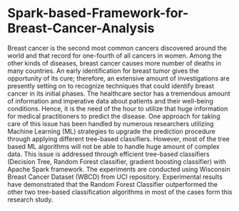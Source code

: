 # Spark-based-Framework-for-Breast-Cancer-Analysis

Breast cancer is the second most common cancers discovered around the world and that record for one-fourth of all cancers in
women. Among the other kinds of diseases, breast cancer causes more number of deaths in many countries. An early
identification for breast tumor gives the opportunity of its cure; therefore, an extensive amount of investigations are presently
setting on to recognize techniques that could identify breast cancer in its initial phases. The healthcare sector has a tremendous
amount of information and imperative data about patients and their well-being conditions. Hence, it is the need of the hour to
utilize that huge information for medical practitioners to predict the disease. One approach for taking care of this issue has been
handled by numerous researchers utilizing Machine Learning (ML) strategies to upgrade the prediction procedure through
applying different tree-based classifiers. However, most of the tree based ML algorithms will not be able to handle huge amount
of complex data. This issue is addressed through efficient tree-based classifiers (Decision Tree, Random Forest classifier,
gradient boosting classifier) with Apache Spark framework. The experiments are conducted using Wisconsin Breast Cancer
Dataset (WBCD) from UCI repository. Experimental results have demonstrated that the Random Forest Classifier outperformed
the other two tree-based classification algorithms in most of the cases form this research study.
